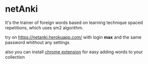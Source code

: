 # netAnki

It's the trainer of foreign words based on learning technique spaced repetitions, which uses sm2 algorithm.

try on https://netanki.herokuapp.com/ with login **max** and the same password whithout any settings

also you can install [chrome extension](https://github.com/maxim-torba/netAnkiChromeExtension) for easy adding words to your collection
